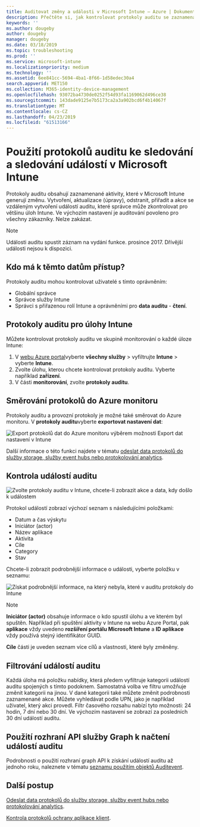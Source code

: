 ```yaml
---
title: Auditovat změny a události v Microsoft Intune – Azure | Dokumentace Microsoftu
description: Přečtěte si, jak kontrolovat protokoly auditu se zaznamenanými aktivitami Microsoft Intune.
keywords: ''
ms.author: dougeby
author: dougeby
manager: dougeby
ms.date: 03/18/2019
ms.topic: troubleshooting
ms.prod: ''
ms.service: microsoft-intune
ms.localizationpriority: medium
ms.technology: ''
ms.assetid: 6ee841cc-5694-4ba1-8f66-1d58edec30a4
search.appverid: MET150
ms.collection: M365-identity-device-management
ms.openlocfilehash: 93072ba4730de0252f54d93fa1169062d496ce38
ms.sourcegitcommit: 143dade9125e7b5173ca2a3a902bcd6f4b14067f
ms.translationtype: MT
ms.contentlocale: cs-CZ
ms.lasthandoff: 04/23/2019
ms.locfileid: "61513166"
---
```

# <a name="use-audit-logs-to-track-and-monitor-events-in-microsoft-intune"></a>Použití protokolů auditu ke sledování a sledování událostí v Microsoft Intune

Protokoly auditu obsahují zaznamenané aktivity, které v Microsoft Intune generují změnu. Vytvoření, aktualizace (úpravy), odstranit, přiřadit a akce se vzdáleným vytvoření událostí auditu, které správce může zkontrolovat pro většinu úloh Intune. Ve výchozím nastavení je auditování povoleno pro všechny zákazníky. Nelze zakázat.

> [!NOTE]
> Události auditu spustit záznam na vydání funkce. prosince 2017. Dřívější události nejsou k dispozici.

## <a name="who-can-access-the-data"></a>Kdo má k těmto datům přístup?

Protokoly auditu mohou kontrolovat uživatelé s tímto oprávněním:

- Globální správce
- Správce služby Intune
- Správci s přiřazenou rolí Intune a oprávněními pro **data auditu** - **čtení**.

## <a name="audit-logs-for-intune-workloads"></a>Protokoly auditu pro úlohy Intune

Můžete kontrolovat protokoly auditu ve skupině monitorování o každé úloze Intune:

1. V [webu Azure portal](https://portal.azure.com/)vyberte **všechny služby** > vyfiltrujte **Intune** > vyberte **Intune**.
2. Zvolte úlohu, kterou chcete kontrolovat protokoly auditu. Vyberte například **zařízení**.
3. V části **monitorování**, zvolte **protokoly auditu**.

## <a name="route-logs-to-azure-monitor"></a>Směrování protokolů do Azure monitoru

Protokoly auditu a provozní protokoly je možné také směrovat do Azure monitoru. V **protokoly auditu**vyberte **exportovat nastavení dat**:

![Export protokolů dat do Azure monitoru výběrem možnosti Export dat nastavení v Intune](./media/audit-logs-export-data-settings.png)

Další informace o této funkci najdete v tématu [odeslat data protokolů do služby storage, služby event hubs nebo protokolování analytics](review-logs-using-azure-monitor.md).

## <a name="review-audit-events"></a>Kontrola událostí auditu

![Zvolte protokoly auditu v Intune, chcete-li zobrazit akce a data, kdy došlo k událostem](./media/monitor-audit-logs.png "protokoly auditu")

Protokol událostí zobrazí výchozí seznam s následujícími položkami:

- Datum a čas výskytu
- Iniciátor (actor)
- Název aplikace
- Aktivita
- Cíle
- Category
- Stav

Chcete-li zobrazit podrobnější informace o události, vyberte položku v seznamu:

![Získat podrobnější informace, na který nebyla, které v auditu protokoly do Intune](./media/monitor-audit-log-detail.png "podrobnosti protokolu auditu")

> [!NOTE]
> **Iniciátor (actor)** obsahuje informace o kdo spustil úlohu a ve kterém byl spuštěn. Například při spuštění aktivity v Intune na webu Azure Portal, pak **aplikace** vždy uvedeno **rozšíření portálu Microsoft Intune** a **ID aplikace** vždy používá stejný identifikátor GUID.
> 
> **Cíle** části je uveden seznam více cílů a vlastnosti, které byly změněny.  

## <a name="filter-audit-events"></a>Filtrování událostí auditu

Každá úloha má položku nabídky, která předem vyfiltruje kategorii událostí auditu spojených s tímto podoknem. Samostatná volba ve filtru umožňuje změnit kategorii na jinou. V dané kategorii také můžete změnit podrobnosti zaznamenané akce. Můžete vyhledávat podle UPN, jako je například uživatel, který akci provedl. Filtr časového rozsahu nabízí tyto možnosti: 24 hodin, 7 dní nebo 30 dní. Ve výchozím nastavení se zobrazí za posledních 30 dní událostí auditu.

## <a name="use-graph-api-to-retrieve-audit-events"></a>Použití rozhraní API služby Graph k načtení událostí auditu

Podrobnosti o použití rozhraní graph API k získání událostí auditu až jednoho roku, naleznete v tématu [seznamu použitím objektů Auditevent](https://docs.microsoft.com/graph/api/intune-auditing-auditevent-list?view=graph-rest-1.0).

## <a name="next-steps"></a>Další postup

[Odeslat data protokolů do služby storage, služby event hubs nebo protokolování analytics](review-logs-using-azure-monitor.md).

[Kontrola protokolů ochrany aplikace klient](app-protection-policy-settings-log.md).
